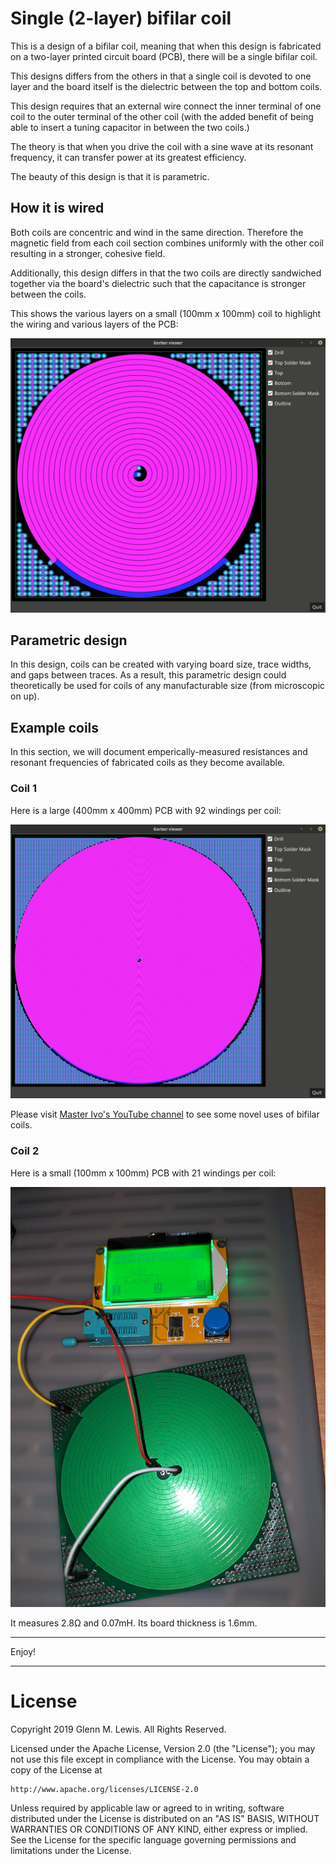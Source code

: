 # Single (2-layer) bifilar coil

This is a design of a bifilar coil, meaning that when this design is
fabricated on a two-layer printed circuit board (PCB), there will be a
single bifilar coil.

This designs differs from the others in that a single coil is devoted
to one layer and the board itself is the dielectric between the top and
bottom coils.

This design requires that an external wire connect the inner terminal
of one coil to the outer terminal of the other coil (with the added
benefit of being able to insert a tuning capacitor in between the
two coils.)

The theory is that when you drive the coil with a sine wave at its
resonant frequency, it can transfer power at its greatest efficiency.

The beauty of this design is that it is parametric.

## How it is wired

Both coils are concentric and wind in the same direction.
Therefore the magnetic field from each coil section combines uniformly
with the other coil resulting in a stronger, cohesive field.

Additionally, this design differs in that the two coils are directly
sandwiched together via the board's dielectric such that the capacitance
is stronger between the coils.

This shows the various layers on a small (100mm x 100mm) coil to highlight
the wiring and various layers of the PCB:

![bifilar-with-capacitor-layers](bifilar-with-capacitor-layers.gif)

## Parametric design

In this design, coils can be created with varying board size,
trace widths, and gaps between traces. As a result, this
parametric design could theoretically be used for coils of any
manufacturable size (from microscopic on up).

## Example coils

In this section, we will document emperically-measured resistances
and resonant frequencies of fabricated coils as they become
available.

### Coil 1

Here is a large (400mm x 400mm) PCB with 92 windings per coil:

![big-bifilar-cap-layers](big-bifilar-cap-layers.gif)

Please visit [Master Ivo's YouTube channel](https://www.youtube.com/channel/UCVZQj8Cl06UDheK3B4N7d9w)
to see some novel uses of bifilar coils.

### Coil 2

Here is a small (100mm x 100mm) PCB with 21 windings per coil:

![IMG_20190609_190535.jpg](IMG_20190609_190535.jpg)

It measures 2.8Ω and 0.07mH. Its board thickness is 1.6mm.

----------------------------------------------------------------------

Enjoy!

----------------------------------------------------------------------

# License

Copyright 2019 Glenn M. Lewis. All Rights Reserved.

Licensed under the Apache License, Version 2.0 (the "License");
you may not use this file except in compliance with the License.
You may obtain a copy of the License at

    http://www.apache.org/licenses/LICENSE-2.0

Unless required by applicable law or agreed to in writing, software
distributed under the License is distributed on an "AS IS" BASIS,
WITHOUT WARRANTIES OR CONDITIONS OF ANY KIND, either express or implied.
See the License for the specific language governing permissions and
limitations under the License.
